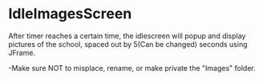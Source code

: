 # IdleImagesScreen
After timer reaches a certain time, the idlescreen will popup and display pictures of the school, spaced out by 5(Can be changed) seconds using JFrame.

-Make sure NOT to misplace, rename, or make private the "Images" folder.

